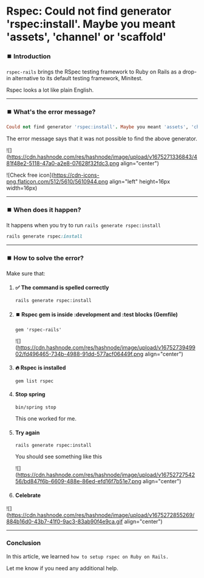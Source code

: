 # Rspec: Could not find generator 'rspec:install'. Maybe you meant 'assets', 'channel' or 'scaffold'

### ⏹️ Introduction

`rspec-rails` brings the RSpec testing framework to Ruby on Rails as a drop-in alternative to its default testing framework, Minitest.

Rspec looks a lot like plain English.

---

### ⏹️ What's the error message?

```ruby
Could not find generator 'rspec:install'. Maybe you meant 'assets', 'channel' or 'scaffold'
```

The error message says that it was not possible to find the above generator.

![](https://cdn.hashnode.com/res/hashnode/image/upload/v1675271336843/481f48e2-5118-47a0-a2e8-07628f32fdc3.png align="center")

!\[Check free icon\](https://cdn-icons-png.flaticon.com/512/5610/5610944.png align="left" height=16px width=16px)

---

### ⏹️ When does it happen?

It happens when you try to run `rails generate rspec:install`

```ruby
rails generate rspec:install
```

---

### ⏹️ How to solve the error?

Make sure that:

1. #### ✅ The command is spelled correctly
    
    `rails generate rspec:install`
    
2. #### ⏹️ Rspec gem is inside :development and :test blocks (Gemfile)
    
    `gem 'rspec-rails'`
    
    ![](https://cdn.hashnode.com/res/hashnode/image/upload/v1675273949902/fd496465-734b-4988-91dd-577acf06449f.png align="center")
    
3. #### 🔥 Rspec is installed
    
    `gem list rspec`
    
4. #### Stop spring
    
    `bin/spring stop`
    
    This one worked for me.
    
5. #### Try again
    
    `rails generate rspec:install`
    
    You should see something like this
    
    ![](https://cdn.hashnode.com/res/hashnode/image/upload/v1675272754256/bd847f6b-6609-488e-86ed-efd16f7b51e7.png align="center")
    
6. #### Celebrate
    

![](https://cdn.hashnode.com/res/hashnode/image/upload/v1675272855269/884b16d0-43b7-41f0-9ac3-83ab90f4e9ca.gif align="center")

---

### Conclusion

In this article, we learned `how to setup rspec on Ruby on Rails.`

Let me know if you need any additional help.